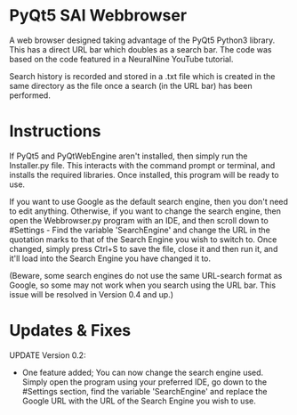 # PyQt5 SAI Webbrowser

A web browser designed taking advantage of the PyQt5 Python3 library. This has a direct URL bar which doubles as a search bar. The code was based on the code featured in a NeuralNine YouTube tutorial.

Search history is recorded and stored in a .txt file which is created in the same directory as the file once a search (in the URL bar) has been performed.

# Instructions

If PyQt5 and PyQtWebEngine aren't installed, then simply run the Installer.py file. This interacts with the command prompt or terminal, and installs the required libraries. Once installed, this program will be ready to use.

If you want to use Google as the default search engine, then you don't need to edit anything. Otherwise, if you want to change the search engine, then open the Webbrowser.py program with an IDE, and then scroll down to #Settings - Find the variable 'SearchEngine' and change the URL in the quotation marks to that of the Search Engine you wish to switch to. Once changed, simply press Ctrl+S to save the file, close it and then run it, and it'll load into the Search Engine you have changed it to.

(Beware, some search engines do not use the same URL-search format as Google, so some may not work when you search using the URL bar. This issue will be resolved in Version 0.4 and up.)

# Updates & Fixes

UPDATE Version 0.2:

- One feature added; You can now change the search engine used. Simply open the program using your preferred IDE, go down to the #Settings section, find the variable 'SearchEngine'
and replace the Google URL with the URL of the Search Engine you wish to use.
